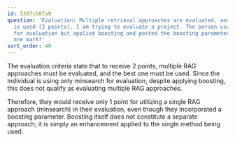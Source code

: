 ```yaml
---
id: 5307cb0fa9
question: 'Evaluation: Multiple retrieval approaches are evaluated, and the best one
  is used (2 points). I am trying to evaluate a project. The person used only minsearch
  for evaluation but applied boosting and posted the boosting parameter. Do they get
  one mark?'
sort_order: 40
---
```


The evaluation criteria state that to receive 2 points, multiple RAG approaches must be evaluated, and the best one must be used. Since the individual is using only minsearch for evaluation, despite applying boosting, this does not qualify as evaluating multiple RAG approaches.

Therefore, they would receive only 1 point for utilizing a single RAG approach (minsearch) in their evaluation, even though they incorporated a boosting parameter. Boosting itself does not constitute a separate approach; it is simply an enhancement applied to the single method being used.